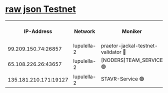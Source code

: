 [raw json Testnet](https://rpc-check.jaclalt.stavr.tech/jaclalt/rpc-jaclalt-result.json)
=

<table><tr><th>IP-Address</th><th>Network</th><th>Moniker</th><th>Latest Block Height</th><th>Earliest Block Height</th><th>Catching Up</th><th>Tx Index</th><th>Voting Power</th><th>Scan Time</th></tr><tr><td>99.209.150.74:26857</td><td>lupulella-2</td><td>praetor-jackal-testnet-validator 🔴</td><td>6309502</td><td>6247155</td><td>False</td><td>on</td><td>91</td><td>2024-01-22T06:06:00.737154220UTC</td></tr><tr><td>65.108.226.26:43657</td><td>lupulella-2</td><td>[NODERS]TEAM_SERVICE 🟢</td><td>6309504</td><td>6282001</td><td>False</td><td>on</td><td>0</td><td>2024-01-22T06:06:09.336785908UTC</td></tr><tr><td>135.181.210.171:19127</td><td>lupulella-2</td><td>STAVR-Service 🟢</td><td>6309502</td><td>6307001</td><td>False</td><td>on</td><td>0</td><td>2024-01-22T06:05:59.036246097UTC</td></tr></table>
